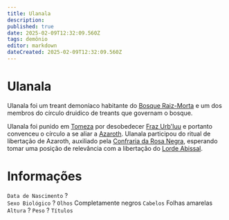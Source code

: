 ```yaml
---
title: Ulanala
description: 
published: true
date: 2025-02-09T12:32:09.560Z
tags: demônio
editor: markdown
dateCreated: 2025-02-09T12:32:09.560Z
---
```


# Ulanala
Ulanala foi um treant demoníaco habitante do [Bosque Raiz-Morta](/lugares/abismo/coracao-do-vazio/bosque-raiz-morta) e um dos membros do círculo druidico de treants que governam o bosque.

Ulanala foi punido em [Tomeza](/lugares/abismo/coracao-do-vazio/tomeza) por desobedecer [Fraz Urb'luu](/individuos/fraz-urbluu) e portanto convenceu o círculo a se aliar a [Azaroth](/individuos/azaroth). Ulanala participou do ritual de libertação de Azaroth, auxiliado pela [Confraria da Rosa Negra](/faccoes/faccoes-independentes/confraria-da-rosa-negra), esperando tomar uma posição de relevância com a libertação do [Lorde Abissal](/rankings-e-titulos/magico/lorde-abissal).

# Informações
`Data de Nascimento` ?  
`Sexo Biológico` ?
`Olhos` Completamente negros
`Cabelos` Folhas amarelas
`Altura` ?
`Peso` ?
`Títulos`